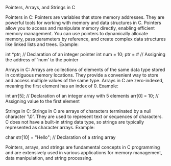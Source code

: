 Pointers, Arrays, and Strings in C

Pointers in C:
Pointers are variables that store memory addresses.
They are powerful tools for working with memory and data structures in C.
Pointers allow you to access and manipulate memory directly, enabling efficient memory management.
You can use pointers to dynamically allocate memory, pass parameters by reference, and create complex data structures like linked lists and trees.
Example:

int *ptr; // Declaration of an integer pointer
int num = 10;
ptr = &num; // Assigning the address of 'num' to the pointer

Arrays in C:
Arrays are collections of elements of the same data type stored in contiguous memory locations.
They provide a convenient way to store and access multiple values of the same type.
Arrays in C are zero-indexed, meaning the first element has an index of 0.
Example:

int arr[5]; // Declaration of an integer array with 5 elements
arr[0] = 10; // Assigning value to the first element

Strings in C:
Strings in C are arrays of characters terminated by a null character '\0'.
They are used to represent text or sequences of characters.
C does not have a built-in string data type, so strings are typically represented as character arrays.
Example:

char str[10] = "Hello"; // Declaration of a string array

Pointers, arrays, and strings are fundamental concepts in C programming and are extensively used in various applications for memory management, data manipulation, and string processing.
